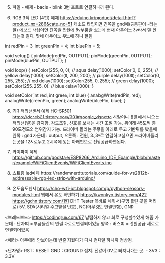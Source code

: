 5. 파일 - 예제 - bacis - blink
3번 포트로 연결하니까 된다.

5. RGB 3색 LED (4핀) 예제
https://eduino.kr/product/detail.html?product_no=286&cate_no=51
캐소드 타입이면 긴쪽을 gnd에(공통핀이 -라는 말)
에보드 타입이면 긴쪽을 전원에
5v부품을 샀는데 현재 아두이노 3v라서 잘 안되는것 같다. 맞네 아두이노 우노에 하니 잘됨

int redPin = 3;
int greenPin = 4;
int bluePin = 5;

void setup()
{
 pinMode(redPin, OUTPUT);
 pinMode(greenPin, OUTPUT);
 pinMode(bluePin, OUTPUT);
}

void loop()
{
  setColor(255, 0, 0); // aqua
  delay(1000);
  setColor(0, 0, 255); // yellow
  delay(1000);
  setColor(0, 200, 200); // purple
  delay(1000);
  setColor(0, 255, 255); // red
  delay(1000);
  setColor(255, 0, 255); // green
  delay(1000);
  setColor(255, 255, 0); // blue
  delay(1000);
}

void setColor(int red, int green, int blue)
{
  analogWrite(redPin, red);
  analogWrite(greenPin, green);
  analogWrite(bluePin, blue);
}


6. PIR 적외선센서 예제 HC-SR501
https://deneb21.tistory.com/301#google_vignette
사람이나 동물에서 나오는 적외선(열)을 감지함.
감도조절, 신호를 보내는 시간 조절 가능.
위아래 45도씩 총 90도정도의 범위감지 가능.
드라이버 돌리는 주황을 아래로 두고 기반뒤를 봤을때
왼쪽 : gnd       가운데 : output,     오른쪽 : 전원,
3.,3v로 연결하고싶으면 드라이버돌리는곳을 12시로두고 2시쪽에 있는 아래핀으로 전원공급하면된다.

7. 와이파이 예제
 https://github.com/godstale/ESP8266_Arduino_IDE_Example/blob/master/example/WiFiClientEvents/WiFiClientEvents.ino

8. 스트링 led예제
https://randomnerdtutorials.com/guide-for-ws2812b-addressable-rgb-led-strip-with-arduino/


9. 온도습도센서
https://cho-wifi-iot.blogspot.com/p/python-sensors-modules.html
웹에서 온도 확인하기 https://kwonkyo.tistory.com/422
https://gdnn.tistory.com/191    DHT Tester
똑바로 세워서(구멍 뚫린 곳을 머리로)
5V, SDA(시리얼 주고받을 번호), NC(아무것도 연결안함), GND

<브레드보드>
https://codingrun.com/67
납땜하지 않고 회로 구성할수있게 해줌
가운데 : 단자띠 = 부품들간의 연결  가로로연결되어있음
양쪽 : 버스띠 = 전원공급   세로로연결되어있음

<에러>
아무에러 안보이는데 빈줄 지웠다가 다시 컴파일 하니까 정상됨.

<단자명>
RST : RESET
GND : GROUND 접지. 전압이 0V로 빠져나가는 곳. -
3V3 : 3.3V
